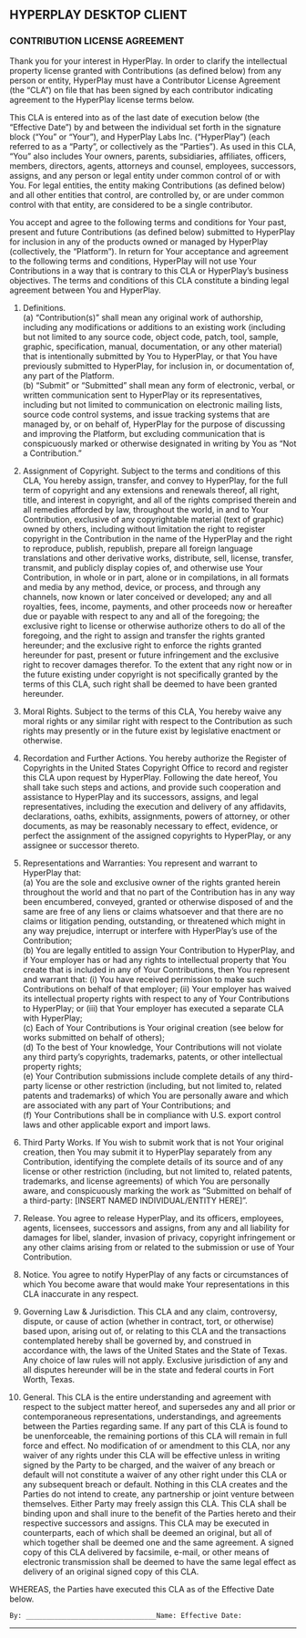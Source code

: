 ## HYPERPLAY DESKTOP CLIENT

### CONTRIBUTION LICENSE AGREEMENT

Thank you for your interest in HyperPlay. In order to clarify the intellectual property license granted with Contributions (as defined below) from any person or entity, HyperPlay must have a Contributor License Agreement (the “CLA”) on file that has been signed by each contributor indicating agreement to the HyperPlay license terms below.

This CLA is entered into as of the last date of execution below (the “Effective Date”) by and between the individual set forth in the signature block (“You” or “Your”), and HyperPlay Labs Inc. (“HyperPlay”) (each referred to as a “Party”, or collectively as the “Parties”). As used in this CLA, “You” also includes Your owners, parents, subsidiaries, affiliates, officers, members, directors, agents, attorneys and counsel, employees, successors, assigns, and any person or legal entity under common control of or with You. For legal entities, the entity making Contributions (as defined below) and all other entities that control, are controlled by, or are under common control with that entity, are considered to be a single contributor.

You accept and agree to the following terms and conditions for Your past, present and future Contributions (as defined below) submitted to HyperPlay for inclusion in any of the products owned or managed by HyperPlay (collectively, the “Platform”). In return for Your acceptance and agreement to the following terms and conditions, HyperPlay will not use Your Contributions in a way that is contrary to this CLA or HyperPlay’s business objectives. The terms and conditions of this CLA constitute a binding legal agreement between You and HyperPlay.

1.	Definitions.<br>
   (a)  “Contribution(s)” shall mean any original work of authorship, including any modifications or additions to an existing work (including but not limited to any source code, object code, patch, tool, sample, graphic, specification, manual, documentation, or any other material) that is intentionally submitted by You to HyperPlay, or that You have previously submitted to HyperPlay, for inclusion in, or documentation of, any part of the Platform.<br>
   (b)  “Submit” or “Submitted” shall mean any form of electronic, verbal, or written communication sent to HyperPlay or its representatives, including but not limited to communication on electronic mailing lists, source code control systems, and issue tracking systems that are managed by, or on behalf of, HyperPlay for the purpose of discussing and improving the Platform, but excluding communication that is conspicuously marked or otherwise designated in writing by You as “Not a Contribution.”<br>

2.	Assignment of Copyright. Subject to the terms and conditions of this CLA, You hereby assign, transfer, and convey to HyperPlay, for the full term of copyright and any extensions and renewals thereof, all right, title, and interest in copyright, and all of the rights comprised therein and all remedies afforded by law, throughout the world, in and to Your Contribution, exclusive of any copyrightable material (text of graphic) owned by others, including without limitation the right to register copyright in the Contribution in the name of the HyperPlay and the right to reproduce, publish, republish, prepare all foreign language translations and other derivative works, distribute, sell, license, transfer, transmit, and publicly display copies of, and otherwise use Your Contribution, in whole or in part, alone or in compilations, in all formats and media by any method, device, or process, and through any channels, now known or later conceived or developed; any and all royalties, fees, income, payments, and other proceeds now or hereafter due or payable with respect to any and all of the foregoing; the exclusive right to license or otherwise authorize others to do all of the foregoing, and the right to assign and transfer the rights granted hereunder; and the exclusive right to enforce the rights granted hereunder for past, present or future infringement and the exclusive right to recover damages therefor. To the extent that any right now or in the future existing under copyright is not specifically granted by the terms of this CLA, such right shall be deemed to have been granted hereunder. 

3.	Moral Rights. Subject to the terms of this CLA, You hereby waive any moral rights or any similar right with respect to the Contribution as such rights may presently or in the future exist by legislative enactment or otherwise.

4.	Recordation and Further Actions. You hereby authorize the Register of Copyrights in the United States Copyright Office to record and register this CLA upon request by HyperPlay. Following the date hereof, You shall take such steps and actions, and provide such cooperation and assistance to HyperPlay and its successors, assigns, and legal representatives, including the execution and delivery of any affidavits, declarations, oaths, exhibits, assignments, powers of attorney, or other documents, as may be reasonably necessary to effect, evidence, or perfect the assignment of the assigned copyrights to HyperPlay, or any assignee or successor thereto.

5.	Representations and Warranties: You represent and warrant to HyperPlay that:<br>
   (a)	You are the sole and exclusive owner of the rights granted herein throughout the world and that no part of the Contribution has in any way been encumbered, conveyed, granted or otherwise disposed of and the same are free of any liens or claims whatsoever and that there are no claims or litigation pending, outstanding, or threatened which might in any way prejudice, interrupt or interfere with HyperPlay’s use of the Contribution;<br>
   (b)	You are legally entitled to assign Your Contribution to HyperPlay, and if Your employer has or had any rights to intellectual property that You create that is included in any of Your Contributions, then You represent and warrant that: (i) You have received permission to make such Contributions on behalf of that employer; (ii) Your employer has waived its intellectual property rights with respect to any of Your Contributions to HyperPlay; or (iii) that Your employer has executed a separate CLA with HyperPlay;<br>
   (c)	Each of Your Contributions is Your original creation (see below for works submitted on behalf of others); <br>
   (d)	To the best of Your knowledge, Your Contributions will not violate any third party’s copyrights, trademarks, patents, or other intellectual property rights;<br>
   (e)	Your Contribution submissions include complete details of any third-party license or other restriction (including, but not limited to, related patents and trademarks) of which You are personally aware and which are associated with any part of Your Contributions; and<br>
   (f)	Your Contributions shall be in compliance with U.S. export control laws and other applicable export and import laws.

6.	Third Party Works. If You wish to submit work that is not Your original creation, then You may submit it to HyperPlay separately from any Contribution, identifying the complete details of its source and of any license or other restriction (including, but not limited to, related patents, trademarks, and license agreements) of which You are personally aware, and conspicuously marking the work as “Submitted on behalf of a third-party: [INSERT NAMED INDIVIDUAL/ENTITY HERE]”.

7.	Release. You agree to release HyperPlay, and its officers, employees, agents, licensees, successors and assigns, from any and all liability for damages for libel, slander, invasion of privacy, copyright infringement or any other claims arising from or related to the submission or use of Your Contribution.

8.	Notice. You agree to notify HyperPlay of any facts or circumstances of which You become aware that would make Your representations in this CLA inaccurate in any respect.

9.	Governing Law & Jurisdiction. This CLA and any claim, controversy, dispute, or cause of action (whether in contract, tort, or otherwise) based upon, arising out of, or relating to this CLA and the transactions contemplated hereby shall be governed by, and construed in accordance with, the laws of the United States and the State of Texas. Any choice of law rules will not apply. Exclusive jurisdiction of any and all disputes hereunder will be in the state and federal courts in Fort Worth, Texas.

10.	General. This CLA is the entire understanding and agreement with respect to the subject matter hereof, and supersedes any and all prior or contemporaneous representations, understandings, and agreements between the Parties regarding same. If any part of this CLA is found to be unenforceable, the remaining portions of this CLA will remain in full force and effect. No modification of or amendment to this CLA, nor any waiver of any rights under this CLA will be effective unless in writing signed by the Party to be charged, and the waiver of any breach or default will not constitute a waiver of any other right under this CLA or any subsequent breach or default. Nothing in this CLA creates and the Parties do not intend to create, any partnership or joint venture between themselves. Either Party may freely assign this CLA. This CLA shall be binding upon and shall inure to the benefit of the Parties hereto and their respective successors and assigns. This CLA may be executed in counterparts, each of which shall be deemed an original, but all of which together shall be deemed one and the same agreement. A signed copy of this CLA delivered by facsimile, e-mail, or other means of electronic transmission shall be deemed to have the same legal effect as delivery of an original signed copy of this CLA.

WHEREAS, the Parties have executed this CLA as of the Effective Date below.
	 
	By: ________________________________Name: Effective Date: 

---
